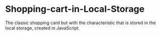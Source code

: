 # Shopping-cart-in-Local-Storage
The classic shopping card but with the characteristic that is stored in the local storage, created in JavaScript.
